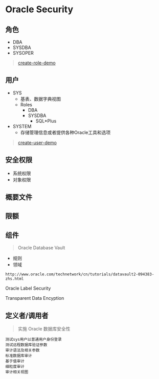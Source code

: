 # Oracle Security

## 角色

- DBA
- SYSDBA
- SYSOPER

> [create-role-demo](../sql_demo/mgmt/create_role.sql)

## 用户

- SYS
  - 基表、数据字典视图
  - Roles
    - DBA
    - SYSDBA
      - SQL*Plus
- SYSTEM
  - 存储管理信息或者提供各种Oracle工具和选项

> [create-user-demo](../sql_demo/mgmt/create_user.sql)

## 安全权限

- 系统权限
- 对象权限

## 概要文件

## 限额

## 组件

> Oracle Database Vault

- 规则
- 领域

```
http://www.oracle.com/technetwork/cn/tutorials/datavault2-094383-zhs.html
```

Oracle Label Security

Transparent Data Encyption




## 定义者/调用者


> 实施 Oracle 数据库安全性

```oracle
测试sys用户以普通用户身份登录
测试远程数据库验证参数
审计语法及相关参数
标准数据库审计
基于值审计
细粒度审计
审计相关视图
```

